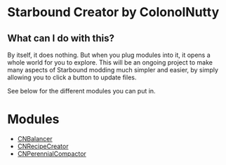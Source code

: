 # Starbound Creator by ColonolNutty

## What can I do with this?

By itself, it does nothing. But when you plug modules into it, it opens a whole world for you to explore. This will be an ongoing project to make many aspects of Starbound modding much simpler and easier, by simply allowing you to click a button to update files.

See below for the different modules you can put in.

# Modules

* [CNBalancer](CNBalancerModule/README.md)
* [CNRecipeCreator](CNRecipeCreatorModule/README.md)
* [CNPerennialCompactor](CNPerennialCompactorModule/README.md)
